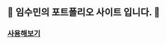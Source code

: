## :gem: 임수민의 포트폴리오 사이트 입니다. :gem:
### [사용해보기](https://soominyim.github.io/](https://soominyim.github.io/))
